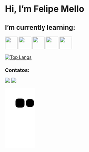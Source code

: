 # Hi, I’m Felipe Mello
<!-- <img src="https://i.pinimg.com/originals/e5/93/ab/e593ab0589d5f1b389e4dfbcce2bce20.gif" width="100" height="100" /> --->


 ## I’m currently learning:

<img src="https://cdn.jsdelivr.net/gh/devicons/devicon/icons/dot-net/dot-net-plain-wordmark.svg" width="40" height="40"/> <img src="https://cdn.jsdelivr.net/gh/devicons/devicon/icons/csharp/csharp-original.svg" width="40" height="40" /> <img src="https://cdn.jsdelivr.net/gh/devicons/devicon/icons/java/java-plain-wordmark.svg" width="40" height="40" /> <img src="https://cdn.jsdelivr.net/gh/devicons/devicon/icons/mysql/mysql-plain-wordmark.svg" width="40"  height="40"/> <img src="https://cdn.jsdelivr.net/gh/devicons/devicon/icons/javascript/javascript-plain.svg" width="40"  height="40"/>
          



[![Top Langs](https://github-readme-stats.vercel.app/api/top-langs/?username=iyeskett)](https://github.com/anuraghazra/github-readme-stats)



### Contatos:


<a href = "mailto:felipesilva.mello27@gmail.com"><img src="https://img.shields.io/badge/Gmail-D14836?style=for-the-badge&logo=gmail&logoColor=white" target="_blank"></a>
<a href="https://www.linkedin.com/in/felipe-mello-635767198" target="_blank"><img src="https://img.shields.io/badge/-LinkedIn-%230077B5?style=for-the-badge&logo=linkedin&logoColor=white" target="_blank"></a>   
</div>

![Snake animation](https://github.com/iyeskett/iyeskett/blob/output/github-contribution-grid-snake.svg)

<!---
iyeskett/iyeskett is a ✨ special ✨ repository because its `README.md` (this file) appears on your GitHub profile.
You can click the Preview link to take a look at your changes.
--->
